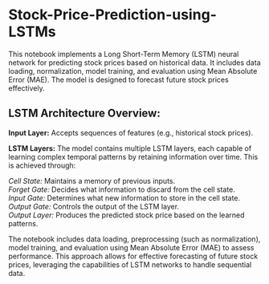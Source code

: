 # Stock-Price-Prediction-using-LSTMs
This notebook implements a Long Short-Term Memory (LSTM) neural network for predicting stock prices based on historical data. It includes data loading, normalization, model training, and evaluation using Mean Absolute Error (MAE). The model is designed to forecast future stock prices effectively.


## LSTM Architecture Overview:
**Input Layer:** Accepts sequences of features (e.g., historical stock prices).

**LSTM Layers:** The model contains multiple LSTM layers, each capable of learning complex temporal patterns by retaining information over time. This is achieved through:

*Cell State:* Maintains a memory of previous inputs.</br>
*Forget Gate:* Decides what information to discard from the cell state.</br>
*Input Gate:* Determines what new information to store in the cell state.</br>
*Output Gate:* Controls the output of the LSTM layer.</br>
*Output Layer:* Produces the predicted stock price based on the learned patterns.</br>

The notebook includes data loading, preprocessing (such as normalization), model training, and evaluation using Mean Absolute Error (MAE) to assess performance. This approach allows for effective forecasting of future stock prices, leveraging the capabilities of LSTM networks to handle sequential data.
